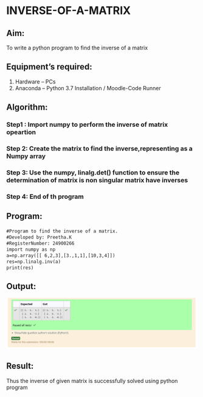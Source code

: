 # INVERSE-OF-A-MATRIX
## Aim:
To write a python program to find the inverse of a matrix
## Equipment’s required:
1. 	Hardware – PCs
2. 	Anaconda – Python 3.7 Installation / Moodle-Code Runner
## Algorithm:
### Step1 : Import numpy to perform the inverse of matrix opeartion
### Step 2: Create the matrix to find the inverse,representing as a Numpy array
### Step 3: Use the numpy, linalg.det() function to ensure the determination of matrix is non singular matrix have inverses
### Step 4: End of th program

## Program:
    #Program to find the inverse of a matrix.
    #Developed by: Preetha.K
    #RegisterNumber: 24900266
    import numpy as np
    a=np.array([[ 6,2,3],[3.,1,1],[10,3,4]])
    res=np.linalg.inv(a)
    print(res)
## Output:
![result](image.png)
## Result:
Thus the inverse of given matrix is successfully solved using python program

